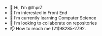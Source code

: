 - 👋 Hi, I’m @lhprZ
- 👀 I’m interested in Front End
- 🌱 I’m currently learning Computer Science
- 💞️ I’m looking to collaborate on repositories
- 📫 How to reach me (21)98285-2792.

<!---
lhprZ/lhprZ is a ✨ special ✨ repository because its `README.md` (this file) appears on your GitHub profile.
You can click the Preview link to take a look at your changes.
--->
